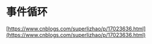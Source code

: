 # 事件循环

[https://www.cnblogs.com/superlizhao/p/17023636.html](https://www.cnblogs.com/superlizhao/p/17023636.html)